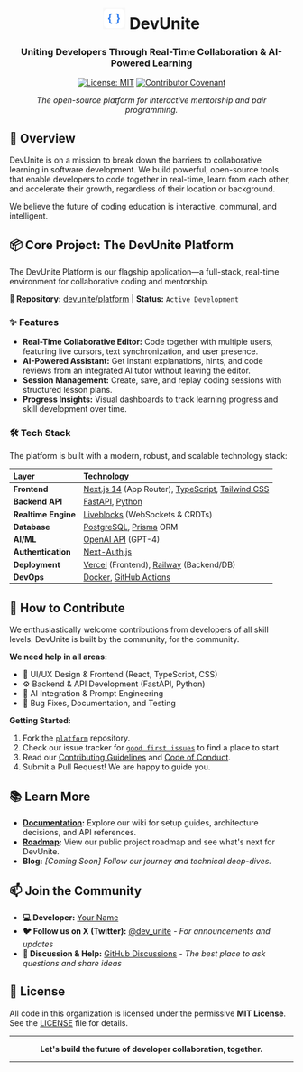 

<div align="center">

# <img src="../design_pic.webp" width="40" /> DevUnite

### **Uniting Developers Through Real-Time Collaboration & AI-Powered Learning**

[![License: MIT](https://img.shields.io/badge/License-MIT-yellow.svg)](https://opensource.org/licenses/MIT)
[![Contributor Covenant](https://img.shields.io/badge/Contributor%20Covenant-2.1-4baaaa.svg)](code_of__conduct.md)

*The open-source platform for interactive mentorship and pair programming.*

</div>

## 🚀 Overview

DevUnite is on a mission to break down the barriers to collaborative learning in software development. We build powerful, open-source tools that enable developers to code together in real-time, learn from each other, and accelerate their growth, regardless of their location or background.

We believe the future of coding education is interactive, communal, and intelligent.

## 📦 Core Project: The DevUnite Platform

The DevUnite Platform is our flagship application—a full-stack, real-time environment for collaborative coding and mentorship.

**🔗 Repository:** [devunite/platform](https://github.com/devunite/platform) | **Status:** `Active Development`

### ✨ Features

*   **Real-Time Collaborative Editor:** Code together with multiple users, featuring live cursors, text synchronization, and user presence.
*   **AI-Powered Assistant:** Get instant explanations, hints, and code reviews from an integrated AI tutor without leaving the editor.
*   **Session Management:** Create, save, and replay coding sessions with structured lesson plans.
*   **Progress Insights:** Visual dashboards to track learning progress and skill development over time.

### 🛠️ Tech Stack

The platform is built with a modern, robust, and scalable technology stack:

| Layer | Technology |
| :--- | :--- |
| **Frontend** | [Next.js 14](https://nextjs.org/) (App Router), [TypeScript](https://www.typescriptlang.org/), [Tailwind CSS](https://tailwindcss.com/) |
| **Backend API** | [FastAPI](https://fastapi.tiangolo.com/), [Python](https://www.python.org/) |
| **Realtime Engine** | [Liveblocks](https://liveblocks.io/) (WebSockets & CRDTs) |
| **Database** | [PostgreSQL](https://www.postgresql.org/), [Prisma](https://www.prisma.io/) ORM |
| **AI/ML** | [OpenAI API](https://openai.com/blog/openai-api) (GPT-4) |
| **Authentication** | [Next-Auth.js](https://next-auth.js.org/) |
| **Deployment** | [Vercel](https://vercel.com/) (Frontend), [Railway](https://railway.app/) (Backend/DB) |
| **DevOps** | [Docker](https://www.docker.com/), [GitHub Actions](https://github.com/features/actions) |

## 🤝 How to Contribute

We enthusiastically welcome contributions from developers of all skill levels. DevUnite is built by the community, for the community.

**We need help in all areas:**
*   🎨 UI/UX Design & Frontend (React, TypeScript, CSS)
*   ⚙️ Backend & API Development (FastAPI, Python)
*   🧠 AI Integration & Prompt Engineering
*   🐛 Bug Fixes, Documentation, and Testing

**Getting Started:**
1.  Fork the [`platform`](https://github.com/devunite/platform) repository.
2.  Check our issue tracker for [`good first issues`](https://github.com/devunite/platform/labels/good%20first%20issue) to find a place to start.
3.  Read our [Contributing Guidelines](CONTRIBUTING.md) and [Code of Conduct](CODE_OF_CONDUCT.md).
4.  Submit a Pull Request! We are happy to guide you.

## 📚 Learn More

*   **[Documentation](https://github.com/devunite/platform/wiki):** Explore our wiki for setup guides, architecture decisions, and API references.
*   **[Roadmap](https://github.com/orgs/devunite/projects/1):** View our public project roadmap and see what's next for DevUnite.
*   **Blog:** *[Coming Soon] Follow our journey and technical deep-dives.*

## 📫 Join the Community

*   **💻 Developer:** [Your Name](https://github.com/[your-username])
*   **🐦 Follow us on X (Twitter):** [@dev_unite](https://twitter.com/dev_unite) *- For announcements and updates*
*   **💬 Discussion & Help:** [GitHub Discussions](https://github.com/devunite/platform/discussions) *- The best place to ask questions and share ideas*

## 📄 License

All code in this organization is licensed under the permissive **MIT License**. See the [LICENSE](LICENSE) file for details.

---

<div align="center">

**Let's build the future of developer collaboration, together.**

</div>

---
